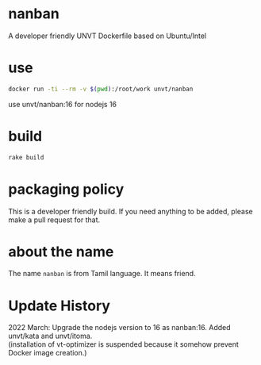 # nanban
A developer friendly UNVT Dockerfile based on Ubuntu/Intel

# use
```zsh
docker run -ti --rm -v $(pwd):/root/work unvt/nanban
```
use unvt/nanban:16 for nodejs 16

# build
```zsh
rake build
```

# packaging policy
This is a developer friendly build. If you need anything to be added, please make a pull request for that. 

# about the name
The name `nanban` is from Tamil language. It means friend.

# Update History
2022 March: Upgrade the nodejs version to 16 as nanban:16. Added unvt/kata and unvt/itoma.   
(installation of vt-optimizer is suspended because it somehow prevent Docker image creation.)



